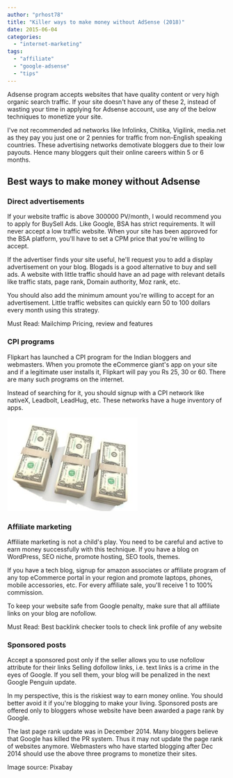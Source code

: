 ```yaml
---
author: "prhost78"
title: "Killer ways to make money without AdSense (2018)"
date: 2015-06-04
categories: 
  - "internet-marketing"
tags: 
  - "affiliate"
  - "google-adsense"
  - "tips"
---
```


Adsense program accepts websites that have quality content or very high organic search traffic. If your site doesn't have any of these 2, instead of wasting your time in applying for Adsense account, use any of the below techniques to monetize your site.

I've not recommended ad networks like Infolinks, Chitika, Vigilink, media.net as they pay you just one or 2 pennies for traffic from non-English speaking countries. These advertising networks demotivate bloggers due to their low payouts. Hence many bloggers quit their online careers within 5 or 6 months.

## Best ways to make money without Adsense

### Direct advertisements

If your website traffic is above 300000 PV/month, I would recommend you to apply for BuySell Ads. Like Google, BSA has strict requirements. It will never accept a low traffic website. When your site has been approved for the BSA platform, you'll have to set a CPM price that you're willing to accept.

If the advertiser finds your site useful, he'll request you to add a display advertisement on your blog. Blogads is a good alternative to buy and sell ads. A website with little traffic should have an ad page with relevant details like traffic stats, page rank, Domain authority, Moz rank, etc.

You should also add the minimum amount you're willing to accept for an advertisement. Little traffic websites can quickly earn 50 to 100 dollars every month using this strategy.

Must Read: Mailchimp Pricing, review and features

### CPI programs

Flipkart has launched a CPI program for the Indian bloggers and webmasters. When you promote the eCommerce giant's app on your site and if a legitimate user installs it, Flipkart will pay you Rs 25, 30 or 60. There are many such programs on the internet.

Instead of searching for it, you should signup with a CPI network like nativeX, Leadbolt, LeadHug, etc. These networks have a huge inventory of apps.

![ways to make money without adsense](images/ways-to-make-money-300x215.jpg)

### Affiliate marketing

Affiliate marketing is not a child's play. You need to be careful and active to earn money successfully with this technique. If you have a blog on WordPress, SEO niche, promote hosting, SEO tools, themes.

If you have a tech blog, signup for amazon associates or affiliate program of any top eCommerce portal in your region and promote laptops, phones, mobile accessories, etc. For every affiliate sale, you'll receive 1 to 100% commission.

To keep your website safe from Google penalty, make sure that all affiliate links on your blog are nofollow.

Must Read: Best backlink checker tools to check link profile of any website

### Sponsored posts

Accept a sponsored post only if the seller allows you to use nofollow attribute for their links Selling dofollow links, i.e. text links is a crime in the eyes of Google. If you sell them, your blog will be penalized in the next Google Penguin update.

In my perspective, this is the riskiest way to earn money online. You should better avoid it if you're blogging to make your living. Sponsored posts are offered only to bloggers whose website have been awarded a page rank by Google.

The last page rank update was in December 2014. Many bloggers believe that Google has killed the PR system. Thus it may not update the page rank of websites anymore. Webmasters who have started blogging after Dec 2014 should use the above three programs to monetize their sites.

Image source: Pixabay
